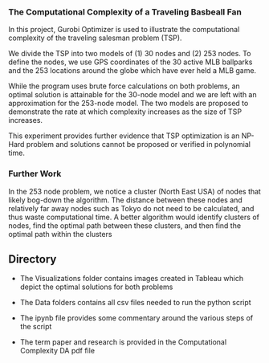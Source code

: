 ### The Computational Complexity of a Traveling Basbeall Fan

In this project, Gurobi Optimizer is used to illustrate the computational complexity of the traveling salesman problem (TSP).

We divide the TSP into two models of (1) 30 nodes and (2) 253 nodes. To define the nodes, we use GPS coordinates 
of the 30 active MLB ballparks and the 253 locations around the globe which have ever held a MLB game.

While the program uses brute force calculations on both problems, an optimal solution is attainable for the 30-node 
model and we are left with an approximation for the 253-node model. The two models are proposed to demonstrate the rate 
at which complexity increases as the size of TSP increases.

This experiment provides further evidence that TSP optimization is an NP-Hard problem and solutions cannot 
be proposed or verified in polynomial time.

### Further Work
In the 253 node problem, we notice a cluster (North East USA) of nodes that likely bog-down the algorithm. The distance between these nodes and relatively far away nodes such as Tokyo do not need to be calculated, and thus waste computational time. A better algorithm would identify clusters of nodes, find the optimal path between these clusters, and then find the optimal path within the clusters

## Directory

* The Visualizations folder contains images created in Tableau which depict the optimal solutions for both problems

* The Data folders contains all csv files needed to run the python script

* The ipynb file provides some commentary around the various steps of the script

* The term paper and research is provided in the Computational Complexity DA pdf file
